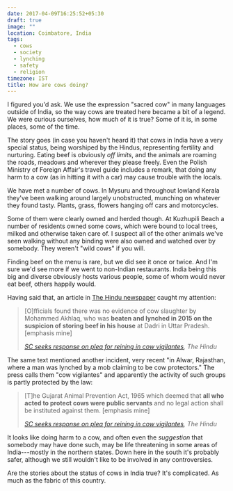 ```yaml
---
date: 2017-04-09T16:25:52+05:30
draft: true
image: ""
location: Coimbatore, India
tags:
  - cows
  - society
  - lynching
  - safety
  - religion
timezone: IST
title: How are cows doing?
---
```


I figured you'd ask. We use the expression "sacred cow" in many languages outside of India, so the way cows are treated here became a bit of a legend. We were curious ourselves, how much of it is true? Some of it is, in some places, some of the time.

<!--more-->

The story goes (in case you haven't heard it) that cows in India have a very special status, being worshiped by the Hindus, representing fertility and nurturing. Eating beef is obviously _off limits_, and the animals are roaming the roads, meadows and wherever they please freely. Even the Polish Ministry of Foreign Affair's travel guide includes a remark, that doing any harm to a cow (as in hitting it with a car) may cause trouble with the locals.

We have met a number of cows. In Mysuru and throughout lowland Kerala they've been walking around largely unobstructed, munching on whatever they found tasty. Plants, grass, flowers hanging off cars and motorcycles.

Some of them were clearly owned and herded though. At Kuzhupili Beach a number of residents owned some cows, which were bound to local trees, milked and otherwise taken care of. I suspect all of the other animals we've seen walking without any binding were also owned and watched over by somebody. They weren't "wild cows" if you will.

Finding beef on the menu is rare, but we did see it once or twice. And I'm sure we'd see more if we went to non-Indian restaurants. India being this big and diverse obviously hosts various people, some of whom would never eat beef, others happily would.

Having said that, an article in [The Hindu newspaper][the-hindu] caught my attention:

> [O]fficials found there was no evidence of cow slaughter by Mohammed Akhlaq, who was __beaten and lynched in 2015 on the suspicion of storing beef in his house__ at Dadri in Uttar Pradesh. [emphasis mine]
>
> <cite><a href="http://www.thehindu.com/news/national/sc-seeks-response-on-plea-for-reining-in-cow-vigilantes/article17875575.ece">SC seeks response on plea for reining in cow vigilantes</a>, The Hindu</cite>

The same text mentioned another incident, very recent "in Alwar, Rajasthan, where a man was lynched by a mob claiming to be cow protectors." The press calls them "cow vigilantes" and apparently the activity of such groups is partly protected by the law:

> [T]he Gujarat Animal Prevention Act, 1965 which deemed that __all who acted to protect cows were public servants__ and no legal action shall be instituted against them. [emphasis mine]
>
> <cite><a href="http://www.thehindu.com/news/national/sc-seeks-response-on-plea-for-reining-in-cow-vigilantes/article17875575.ece">SC seeks response on plea for reining in cow vigilantes</a>, The Hindu</cite>

It looks like doing harm to a cow, and often even the _suggestion_ that somebody may have done such, may be life threatening in some areas of India---mostly in the northern states. Down here in the south it's probably safer, although we still wouldn't like to be involved in any controversies.

Are the stories about the status of cows in India true? It's complicated. As much as the fabric of this country.

[the-hindu]: http://www.thehindu.com
